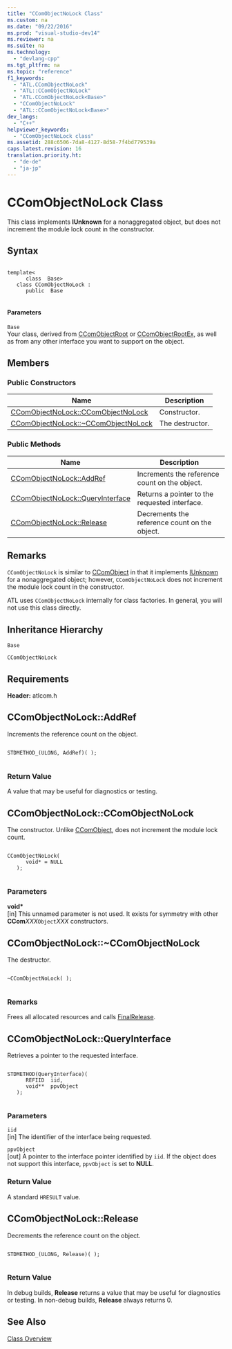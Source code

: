 ```yaml
---
title: "CComObjectNoLock Class"
ms.custom: na
ms.date: "09/22/2016"
ms.prod: "visual-studio-dev14"
ms.reviewer: na
ms.suite: na
ms.technology: 
  - "devlang-cpp"
ms.tgt_pltfrm: na
ms.topic: "reference"
f1_keywords: 
  - "ATL.CComObjectNoLock"
  - "ATL::CComObjectNoLock"
  - "ATL.CComObjectNoLock<Base>"
  - "CComObjectNoLock"
  - "ATL::CComObjectNoLock<Base>"
dev_langs: 
  - "C++"
helpviewer_keywords: 
  - "CComObjectNoLock class"
ms.assetid: 288c6506-7da8-4127-8d58-7f4bd779539a
caps.latest.revision: 16
translation.priority.ht: 
  - "de-de"
  - "ja-jp"
---
```

# CComObjectNoLock Class
This class implements **IUnknown** for a nonaggregated object, but does not increment the module lock count in the constructor.  
  
## Syntax  
  
```  
  
template<  
      class  Base>  
   class CComObjectNoLock :  
      public  Base  
  
```  
  
#### Parameters  
 `Base`  
 Your class, derived from [CComObjectRoot](../VS_csharp/ccomobjectroot-class.md) or [CComObjectRootEx](../VS_csharp/ccomobjectrootex-class.md), as well as from any other interface you want to support on the object.  
  
## Members  
  
### Public Constructors  
  
|Name|Description|  
|----------|-----------------|  
|[CComObjectNoLock::CComObjectNoLock](../Topic/CComObjectNoLock::CComObjectNoLock.md)|Constructor.|  
|[CComObjectNoLock::~CComObjectNoLock](../Topic/CComObjectNoLock::~CComObjectNoLock.md)|The destructor.|  
  
### Public Methods  
  
|Name|Description|  
|----------|-----------------|  
|[CComObjectNoLock::AddRef](../Topic/CComObjectNoLock::AddRef.md)|Increments the reference count on the object.|  
|[CComObjectNoLock::QueryInterface](../Topic/CComObjectNoLock::QueryInterface.md)|Returns a pointer to the requested interface.|  
|[CComObjectNoLock::Release](../Topic/CComObjectNoLock::Release.md)|Decrements the reference count on the object.|  
  
## Remarks  
 `CComObjectNoLock` is similar to [CComObject](../VS_csharp/ccomobject-class.md) in that it implements [IUnknown](http://msdn.microsoft.com/library/windows/desktop/ms680509) for a nonaggregated object; however, `CComObjectNoLock` does not increment the module lock count in the constructor.  
  
 ATL uses `CComObjectNoLock` internally for class factories. In general, you will not use this class directly.  
  
## Inheritance Hierarchy  
 `Base`  
  
 `CComObjectNoLock`  
  
## Requirements  
 **Header:** atlcom.h  
  
##  <a name="ccomobjectnolock__addref"></a>  CComObjectNoLock::AddRef  
 Increments the reference count on the object.  
  
```  
  
STDMETHOD_(ULONG, AddRef)( );  
  
```  
  
### Return Value  
 A value that may be useful for diagnostics or testing.  
  
##  <a name="ccomobjectnolock__ccomobjectnolock"></a>  CComObjectNoLock::CComObjectNoLock  
 The constructor. Unlike [CComObject](../VS_csharp/ccomobject-class.md), does not increment the module lock count.  
  
```  
  
CComObjectNoLock(  
      void* = NULL   
   );  
  
```  
  
### Parameters  
 **void\***  
 [in] This unnamed parameter is not used. It exists for symmetry with other **CCom***XXX*`Object`*XXX* constructors.  
  
##  <a name="ccomobjectnolock___dtorccomobjectnolock"></a>  CComObjectNoLock::~CComObjectNoLock  
 The destructor.  
  
```  
  
~CComObjectNoLock( );  
  
```  
  
### Remarks  
 Frees all allocated resources and calls [FinalRelease](../Topic/CComObjectRootEx::FinalRelease.md).  
  
##  <a name="ccomobjectnolock__queryinterface"></a>  CComObjectNoLock::QueryInterface  
 Retrieves a pointer to the requested interface.  
  
```  
  
STDMETHOD(QueryInterface)(  
      REFIID  iid,  
      void**  ppvObject  
   );  
  
```  
  
### Parameters  
 `iid`  
 [in] The identifier of the interface being requested.  
  
 `ppvObject`  
 [out] A pointer to the interface pointer identified by `iid`. If the object does not support this interface, `ppvObject` is set to **NULL**.  
  
### Return Value  
 A standard `HRESULT` value.  
  
##  <a name="ccomobjectnolock__release"></a>  CComObjectNoLock::Release  
 Decrements the reference count on the object.  
  
```  
  
STDMETHOD_(ULONG, Release)( );  
  
```  
  
### Return Value  
 In debug builds,                         **Release** returns a value that may be useful for diagnostics or testing. In non-debug builds,                         **Release** always returns 0.  
  
## See Also  
 [Class Overview](../VS_csharp/atl-class-overview.md)